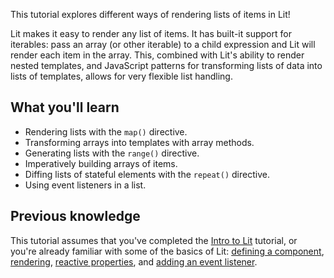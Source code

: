This tutorial explores different ways of rendering lists of items in
Lit!

Lit makes it easy to render any list of items. It has built-it support for
iterables: pass an array (or other iterable) to a child expression and Lit will
render each item in the array. This, combined with Lit's ability to render
nested templates, and JavaScript patterns for transforming lists of data into
lists of templates, allows for very flexible list handling.

## What you'll learn
- Rendering lists with the `map()` directive.
- Transforming arrays into templates with array methods.
- Generating lists with the `range()` directive.
- Imperatively building arrays of items.
- Diffing lists of stateful elements with the `repeat()` directive.
- Using event listeners in a list.

## Previous knowledge
This tutorial assumes that you've completed the
[Intro to Lit](/tutorials/intro-to-lit/) tutorial,
or you're already familiar with some of the basics of Lit:
[defining a component](/docs/components/defining/),
[rendering](/docs/components/rendering/),
[reactive properties](/docs/components/properties/), and
[adding an event listener](/docs/components/events/#adding-event-listeners-in-the-element-template).

